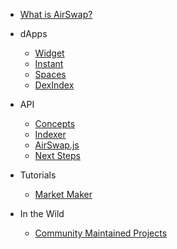 -   [What is AirSwap?](README.md)

-   dApps

    -   [Widget](dapps/widget.md)
    -   [Instant](dapps/instant.md)
    -   [Spaces](dapps/spaces.md)
    -   [DexIndex](dapps/dexindex.md)

-   API

    -   [Concepts](api/concepts.md)
    -   [Indexer](api/indexer.md)
    -   [AirSwap.js](api/airswapjs.md)
    -   [Next Steps](api/next-steps.md)

-   Tutorials

    -   [Market Maker](tutorials/maker/README.md)

-   In the Wild

    -   [Community Maintained Projects](thirdPartyDevs/projects.md)
